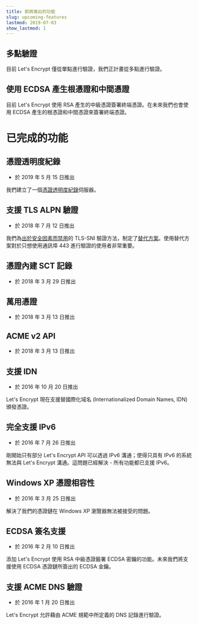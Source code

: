 ```yaml
---
title: 即將推出的功能
slug: upcoming-features
lastmod: 2019-07-03
show_lastmod: 1
---
```



## 多點驗證

目前 Let's Encrypt 僅從單點進行驗證，我們正計畫從多點進行驗證。

## 使用 ECDSA 產生根憑證和中間憑證

目前 Let's Encrypt 使用 RSA 產生的中級憑證簽署終端憑證。在未來我們也會使用 ECDSA 產生的根憑證和中間憑證來簽署終端憑證。

# 已完成的功能

## 憑證透明度紀錄

* 於 2019 年 5 月 15 日推出

我們建立了一個[憑證透明度紀錄](/docs/ct-logs)伺服器。

## 支援 TLS ALPN 驗證

* 於 2018 年 7 月 12 日推出

我們為[出於安全因素而禁用](https://community.letsencrypt.org/t/important-what-you-need-to-know-about-tls-sni-validation-issues/50811)的 TLS-SNI 驗證方法，制定了[替代方案](https://datatracker.ietf.org/doc/draft-ietf-acme-tls-alpn/)。使用替代方案對於只想使用通訊埠 443 進行驗證的使用者非常重要。

## 憑證內建 SCT 記錄

* 於 2018 年 3 月 29 日推出

## 萬用憑證

* 於 2018 年 3 月 13 日推出

## ACME v2 API

* 於 2018 年 3 月 13 日推出

## 支援 IDN 

* 於 2016 年 10 月 20 日推出

Let's Encrypt 現在支援替國際化域名 (Internationalized Domain Names, IDN) 頒發憑證。

## 完全支援 IPv6

* 於 2016 年 7 月 26 日推出

剛開始只有部分 Let's Encrypt API 可以透過 IPv6 溝通；使得只具有 IPv6 的系統無法與 Let's Encrypt 溝通。這問題已經解決 - 所有功能都已支援 IPv6。

## Windows XP 憑證相容性

* 於 2016 年 3 月 25 日推出

解決了我們的憑證鏈在 Windows XP 瀏覽器無法被接受的問題。

## ECDSA 簽名支援

* 於 2016 年 2 月 10 日推出

添加 Let's Encrypt 使用 RSA 中級憑證籤署 ECDSA 密鑰的功能。未來我們將支援使用 ECDSA 憑證鏈所簽出的 ECDSA 金鑰。

## 支援 ACME DNS 驗證

* 於 2016 年 1 月 20 日推出

Let's Encrypt 允許藉由 ACME 規範中所定義的 DNS 記錄進行驗證。
